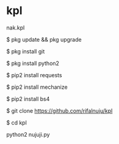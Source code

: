 # kpl
nak.kpl

$ pkg update && pkg upgrade

$ pkg install git

$ pkg install python2

$ pip2 install requests

$ pip2 install mechanize

$ pip2 install bs4

$ git clone https://github.com/rifalnuju/kpl

$ cd kpl

python2 nujuji.py
